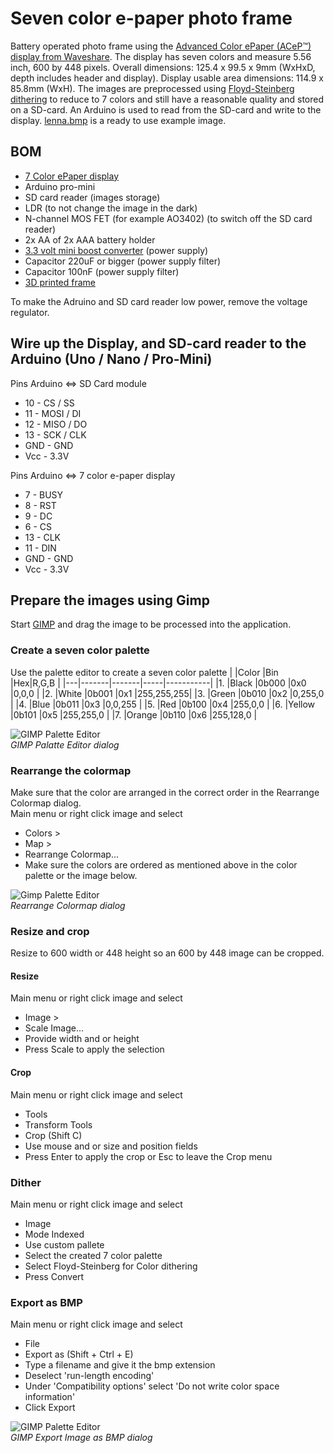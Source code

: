 # Seven color e-paper photo frame
Battery operated photo frame using the [Advanced Color ePaper (ACeP™) display from Waveshare](https://www.waveshare.com/wiki/5.65inch_e-Paper_Module_(F)). The display has seven colors and measure 5.56 inch, 600 by 448 pixels. Overall dimensions: 125.4 x 99.5 x 9mm (WxHxD, depth includes header and display). Display usable area dimensions: 114.9 x 85.8mm (WxH). The images are preprocessed using [Floyd-Steinberg dithering](https://www.waveshare.com/wiki/E-Paper_Floyd-Steinberg) to reduce to 7 colors and still have a reasonable quality and stored on a SD-card. An Arduino is used to read from the SD-card and write to the display. [lenna.bmp](https://github.com/robertmoro/7ColorEPaperPhotoFrame/blob/main/lenna.bmp) is a ready to use example image.

## BOM
- [7 Color ePaper display](https://www.waveshare.com/wiki/5.65inch_e-Paper_Module_(F))
- Arduino pro-mini
- SD card reader (images storage)
- LDR (to not change the image in the dark)
- N-channel MOS FET (for example AO3402) (to switch off the SD card reader)
- 2x AA of 2x AAA battery holder 
- [3.3 volt mini boost converter](https://www.ebay.com/itm/282029936915?hash=item41aa4b5113:g:iCQAAOSwlR9a22vT) (power supply)
- Capacitor 220uF or bigger (power supply filter)
- Capacitor 100nF (power supply filter)
- [3D printed frame](https://www.thingiverse.com/thing:4879693)

To make the Adruino and SD card reader low power, remove the voltage regulator.

## Wire up the Display, and SD-card reader to the Arduino (Uno / Nano / Pro-Mini)
Pins Arduino <=> SD Card module
- 10 - CS / SS
- 11 - MOSI / DI
- 12 - MISO / DO
- 13 - SCK / CLK
- GND - GND
- Vcc - 3.3V

Pins Arduino <=> 7 color e-paper display
- 7 - BUSY
- 8 - RST
- 9 - DC
- 6 - CS
- 13 - CLK
- 11 - DIN
- GND - GND
- Vcc - 3.3V

## Prepare the images using Gimp
Start [GIMP](https://www.gimp.org/) and drag the image to be processed into the application.

### Create a seven color palette
Use the palette editor to create a seven color palette
|  |Color		|Bin		|Hex|R,G,B				|
|---|-------|-------|-----|-----------|
|1. |Black 	|0b000	|0x0	|0,0,0			|
|2. |White	|0b001	|0x1	|255,255,255|
|3. |Green	|0b010	|0x2	|0,255,0		|
|4. |Blue		|0b011	|0x3	|0,0,255		|
|5. |Red		|0b100	|0x4	|255,0,0		|
|6. |Yellow	|0b101	|0x5	|255,255,0	|
|7. |Orange	|0b110	|0x6	|255,128,0	|

![GIMP Palette Editor](https://raw.githubusercontent.com/robertmoro/7ColorEPaperPhotoFrame/main/DocumentationImages/GimpPaletteEditor.png)<br/>
*GIMP Palatte Editor dialog*

### Rearrange the colormap
Make sure that the color are arranged in the correct order in the Rearrange Colormap dialog.<br/>
Main menu or right click image and select
- Colors >
- Map >
- Rearrange Colormap...
- Make sure the colors are ordered as mentioned above in the color palette or the image below.

![Gimp Palette Editor](https://raw.githubusercontent.com/robertmoro/7ColorEPaperPhotoFrame/main/DocumentationImages/GimpRearrangeColormap.png)<br/>
*Rearrange Colormap dialog*

### Resize and crop
Resize to 600 width or 448 height so an 600 by 448 image can be cropped.

#### Resize
Main menu or right click image and select
- Image >
- Scale Image...
- Provide width and or height
- Press Scale to apply the selection

#### Crop
Main menu or right click image and select 
- Tools
- Transform Tools
- Crop (Shift C)
- Use mouse and or size and position fields
- Press Enter to apply the crop or Esc to leave the Crop menu

### Dither
Main menu or right click image and select
- Image
- Mode Indexed
- Use custom pallete
- Select the created 7 color palette
- Select Floyd-Steinberg for Color dithering
- Press Convert

### Export as BMP
Main menu or right click image and select
- File
- Export as (Shift + Ctrl + E)
- Type a filename and give it the bmp extension
- Deselect 'run-length encoding'
- Under 'Compatibility options' select 'Do not write color space information'
- Click Export

![GIMP Palette Editor](https://raw.githubusercontent.com/robertmoro/7ColorEPaperPhotoFrame/main/DocumentationImages/GimpExportImage.png)<br/>
*GIMP Export Image as BMP dialog*

